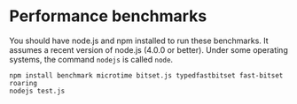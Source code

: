 Performance benchmarks
===

You should have node.js and npm installed to run
these benchmarks. It assumes a recent version of node.js (4.0.0 or better).
Under some operating systems, the command `nodejs` is called `node`.

```
npm install benchmark microtime bitset.js typedfastbitset fast-bitset roaring
nodejs test.js 
```

